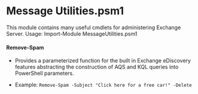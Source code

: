 # Message Utilities.psm1
This module contains many useful cmdlets for administering Exchange Server.
Usage: Import-Module MessageUtilities.psm1

#### Remove-Spam
  * Provides a parameterized function for the built in Exchange eDiscovery features abstracting the construction of AQS and KQL queries into PowerShell parameters.

  * Example: `Remove-Spam -Subject "Click here for a free car!" -Delete`
